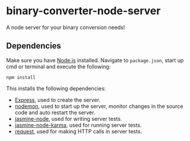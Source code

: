 <h1>binary-converter-node-server</h1>

A node server for your binary conversion needs!

<h2>Dependencies</h2>

Make sure you have <a href="http://nodejs.org/download/" target="_blank">Node.js</a> installed. Navigate to <code>package.json</code>, start up cmd or terminal and execute the following:

<p><code>npm install</code></p>

This installs the following dependencies:

- <a href="http://expressjs.com/" target="_blank">Express</a>, used to create the server.
- <a href="http://nodemon.io/" target="_blank">nodemon</a>, used to start up the server, monitor changes in the source code and auto restart the server.
- <a href="https://github.com/mhevery/jasmine-node" target="_blank">jasmine-node</a>, used for writing server tests. 
- <a href="https://www.npmjs.com/package/jasmine-node-karma" target="_blank">jasmine-node-karma</a>, used for running server tests.
- <a href="https://github.com/request/request" target="_blank">request</a>, used for making HTTP calls in server tests.
